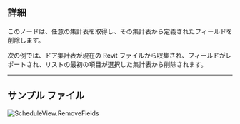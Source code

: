 ## 詳細
このノードは、任意の集計表を取得し、その集計表から定義されたフィールドを削除します。

次の例では、ドア集計表が現在の Revit ファイルから収集され、フィールドがレポートされ、リストの最初の項目が選択した集計表から削除されます。

___
## サンプル ファイル

![ScheduleView.RemoveFields](./Revit.Elements.Views.ScheduleView.RemoveFields_img.jpg)
